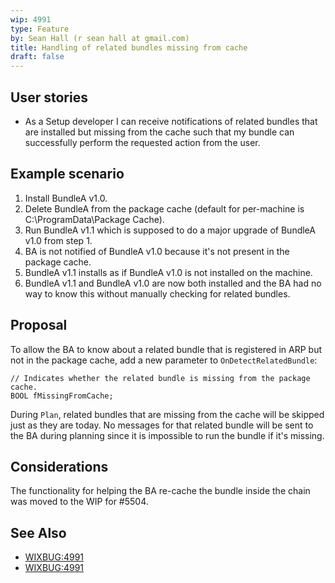 ```yaml
---
wip: 4991
type: Feature
by: Sean Hall (r sean hall at gmail.com)
title: Handling of related bundles missing from cache
draft: false
---
```


## User stories

* As a Setup developer I can receive notifications of related bundles that are installed but missing from the cache such that my bundle can successfully perform the requested action from the user.

## Example scenario

1. Install BundleA v1.0.
1. Delete BundleA from the package cache (default for per-machine is C:\ProgramData\Package Cache).
1. Run BundleA v1.1 which is supposed to do a major upgrade of BundleA v1.0 from step 1.
1. BA is not notified of BundleA v1.0 because it's not present in the package cache.
1. BundleA v1.1 installs as if BundleA v1.0 is not installed on the machine.
1. BundleA v1.1 and BundleA v1.0 are now both installed and the BA had no way to know this without manually checking for related bundles.


## Proposal

To allow the BA to know about a related bundle that is registered in ARP but not in the package cache,
add a new parameter to `OnDetectRelatedBundle`:

    // Indicates whether the related bundle is missing from the package cache.
    BOOL fMissingFromCache;

During `Plan`, related bundles that are missing from the cache will be skipped just as they are today.
No messages for that related bundle will be sent to the BA during planning since it is impossible to run the bundle if it's missing.


## Considerations

The functionality for helping the BA re-cache the bundle inside the chain was moved to the WIP for #5504.


## See Also

* [WIXBUG:4991](https://github.com/wixtoolset/issues/issues/4991)
* [WIXBUG:4991](https://github.com/wixtoolset/issues/issues/5504)
